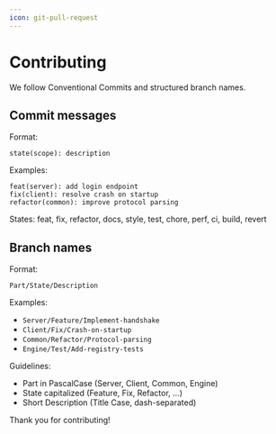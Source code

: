 ```yaml
---
icon: git-pull-request
---
```


# Contributing

We follow Conventional Commits and structured branch names.

## Commit messages

Format:
```
state(scope): description
```
Examples:
```
feat(server): add login endpoint
fix(client): resolve crash on startup
refactor(common): improve protocol parsing
```
States: feat, fix, refactor, docs, style, test, chore, perf, ci, build, revert

## Branch names

Format:
```
Part/State/Description
```
Examples:
- `Server/Feature/Implement-handshake`
- `Client/Fix/Crash-on-startup`
- `Common/Refactor/Protocol-parsing`
- `Engine/Test/Add-registry-tests`

Guidelines:
- Part in PascalCase (Server, Client, Common, Engine)
- State capitalized (Feature, Fix, Refactor, ...)
- Short Description (Title Case, dash-separated)

Thank you for contributing!
